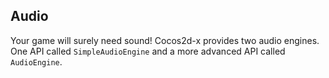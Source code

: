 ## Audio
Your game will surely need sound! Cocos2d-x provides two audio engines. One API called `SimpleAudioEngine` and a more advanced API called `AudioEngine`.
